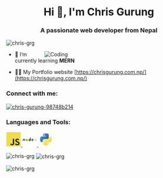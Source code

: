 <h1 align="center">Hi 👋, I'm Chris Gurung</h1>
<h3 align="center">A passionate web developer from Nepal</h3>

<p align="left"> <img src="https://komarev.com/ghpvc/?username=chris-grg&label=Profile%20views&color=0e75b6&style=flat" alt="chris-grg" /> </p>
<img align="right" alt="Coding" width="400" src="https://images.app.goo.gl/dJoNrskdhoMBvEwD7"/>

- 🌱 I’m currently learning **MERN**

- 👨‍💻 My Portfolio website [https://chrisgurung.com.np/](https://chrisgurung.com.np/)

<h3 align="left">Connect with me:</h3>
<p align="left">
<a href="https://linkedin.com/in/chris-gurung-98748b214" target="blank"><img align="center" src="https://raw.githubusercontent.com/rahuldkjain/github-profile-readme-generator/master/src/images/icons/Social/linked-in-alt.svg" alt="chris-gurung-98748b214" height="30" width="40" /></a>
</p>

<h3 align="left">Languages and Tools:</h3>
<p align="left"> <a href="https://developer.mozilla.org/en-US/docs/Web/JavaScript" target="_blank" rel="noreferrer"> <img src="https://raw.githubusercontent.com/devicons/devicon/master/icons/javascript/javascript-original.svg" alt="javascript" width="40" height="40"/> </a> <a href="https://nodejs.org" target="_blank" rel="noreferrer"> <img src="https://raw.githubusercontent.com/devicons/devicon/master/icons/nodejs/nodejs-original-wordmark.svg" alt="nodejs" width="40" height="40"/> </a> <a href="https://www.python.org" target="_blank" rel="noreferrer"> <img src="https://raw.githubusercontent.com/devicons/devicon/master/icons/python/python-original.svg" alt="python" width="40" height="40"/> </a> </p>

<p><img align="left" src="https://github-readme-stats.vercel.app/api/top-langs?username=chris-grg&show_icons=true&locale=en&layout=compact" alt="chris-grg" /></p>

<p>&nbsp;<img align="center" src="https://github-readme-stats.vercel.app/api?username=chris-grg&show_icons=true&locale=en" alt="chris-grg" /></p>

<p><img align="center" src="https://github-readme-streak-stats.herokuapp.com/?user=chris-grg&" alt="chris-grg" /></p>
